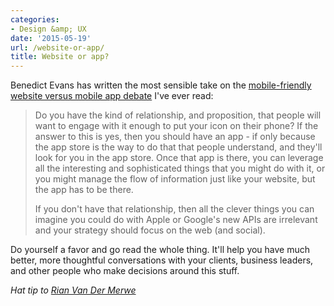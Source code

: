 ```yaml
---
categories:
- Design &amp; UX
date: '2015-05-19'
url: /website-or-app/
title: Website or app?
---
```


Benedict Evans has written the most sensible take on the [mobile-friendly website versus mobile app debate](http://ben-evans.com/benedictevans/2015/5/14/apps-versus-the-web) I've ever read:

> Do you have the kind of relationship, and proposition, that people will want to engage with it enough to put your icon on their phone? If the answer to this is yes, then you should have an app - if only because the app store is the way to do that that people understand, and they'll look for you in the app store. Once that app is there, you can leverage all the interesting and sophisticated things that you might do with it, or you might manage the flow of information just like your website, but the app has to be there.
>
> If you don't have that relationship, then all the clever things you can imagine you could do with Apple or Google's new APIs are irrelevant and your strategy should focus on the web (and social).

Do yourself a favor and go read the whole thing. It'll help you have much better, more thoughtful conversations with your clients, business leaders, and other people who make decisions around this stuff.

*Hat tip to [Rian Van Der Merwe](https://twitter.com/RianVDM/status/599243845449228288)*